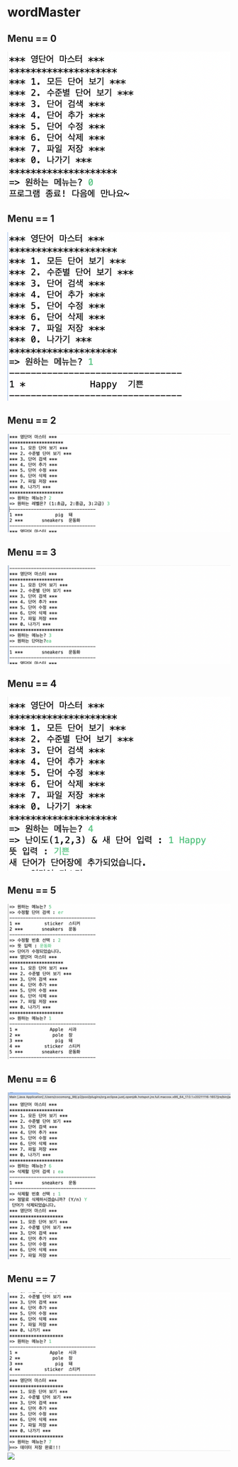 # wordMaster

## Menu == 0 
<img src = "https://github.com/Cocomong98/wordMaster/blob/main/screenshot/Menu_0.png?raw=true"> 

## Menu == 1
<img src = "https://github.com/Cocomong98/wordMaster/blob/main/screenshot/Menu_1.png?raw=true"> 

## Menu == 2
<img src = "https://github.com/Cocomong98/wordMaster/blob/main/screenshot/Menu_2.png?raw=true"> 

## Menu == 3
<img src = "https://github.com/Cocomong98/wordMaster/blob/main/screenshot/Menu_3.png?raw=true"> 

## Menu == 4
<img src = "https://github.com/Cocomong98/wordMaster/blob/main/screenshot/Menu_4.png?raw=true"> 

## Menu == 5
<img src = "https://github.com/Cocomong98/wordMaster/blob/main/screenshot/Menu_5.png?raw=true"> 

## Menu == 6
<img src = "https://github.com/Cocomong98/wordMaster/blob/main/screenshot/Menu_6.png?raw=true"> 

## Menu == 7
<img src = "https://github.com/Cocomong98/wordMaster/blob/main/screenshot/Menu_7.png?raw=true"> 
<img src = "https://github.com/Cocomong98/wordMaster/blob/main/screenshot/Menu_7-1.png?raw=true"> 
